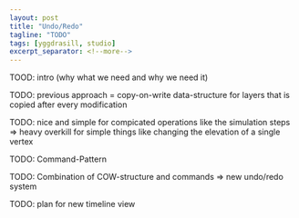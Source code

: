 ```yaml
---
layout: post
title: "Undo/Redo"
tagline: "TODO"
tags: [yggdrasill, studio]
excerpt_separator: <!--more-->
---
```


TOOD: intro (why what we need and why we need it)

<!--more-->

TODO: previous approach = copy-on-write data-structure for layers that is copied after every modification

TODO: nice and simple for compicated operations like the simulation steps => heavy overkill for simple things like changing the elevation of a single vertex

TODO: Command-Pattern

TODO: Combination of COW-structure and commands => new undo/redo system

TODO: plan for new timeline view
